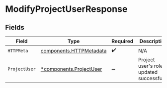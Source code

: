 # ModifyProjectUserResponse


## Fields

| Field                                                              | Type                                                               | Required                                                           | Description                                                        |
| ------------------------------------------------------------------ | ------------------------------------------------------------------ | ------------------------------------------------------------------ | ------------------------------------------------------------------ |
| `HTTPMeta`                                                         | [components.HTTPMetadata](../../models/components/httpmetadata.md) | :heavy_check_mark:                                                 | N/A                                                                |
| `ProjectUser`                                                      | [*components.ProjectUser](../../models/components/projectuser.md)  | :heavy_minus_sign:                                                 | Project user's role updated successfully.                          |